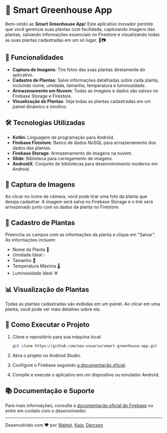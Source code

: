 # 📱 Smart Greenhouse App

Bem-vindo ao **Smart Greenhouse App**! Este aplicativo inovador permite que você gerencie suas plantas com facilidade, capturando imagens das plantas, salvando informações essenciais no Firestore e visualizando todas as suas plantas cadastradas em um só lugar. 🌿📷

## 🚀 Funcionalidades

- **Captura de Imagens**: Tire fotos das suas plantas diretamente do aplicativo.
- **Cadastro de Plantas**: Salve informações detalhadas sobre cada planta, incluindo nome, umidade, tamanho, temperatura e luminosidade.
- **Armazenamento em Nuvem**: Todas as imagens e dados são salvos no Firebase Storage e Firestore.
- **Visualização de Plantas**: Veja todas as plantas cadastradas em um painel dinâmico e intuitivo.

## 🛠️ Tecnologias Utilizadas

- **Kotlin**: Linguagem de programação para Android.
- **Firebase Firestore**: Banco de dados NoSQL para armazenamento dos dados das plantas.
- **Firebase Storage**: Armazenamento de imagens na nuvem.
- **Glide**: Biblioteca para carregamento de imagens.
- **AndroidX**: Conjunto de bibliotecas para desenvolvimento moderno em Android.

## 📸 Captura de Imagens

Ao clicar no ícone de câmera, você pode tirar uma foto da planta que deseja cadastrar. A imagem será salva no Firebase Storage e o link será armazenado junto com os dados da planta no Firestore.

## 📝 Cadastro de Plantas

Preencha os campos com as informações da planta e clique em "Salvar". As informações incluem:
- Nome da Planta 🌱
- Umidade Ideal 💧
- Tamanho 📏
- Temperatura Máxima 🌡️
- Luminosidade Ideal ☀️

## 📊 Visualização de Plantas

Todas as plantas cadastradas são exibidas em um painel. Ao clicar em uma planta, você pode ver mais detalhes sobre ela.

## 📝 Como Executar o Projeto

1. Clone o repositório para sua máquina local:
    ```bash
    git clone https://github.com/seu-usuario/smart-greenhouse-app.git
    ```

2. Abra o projeto no Android Studio.

3. Configure o Firebase seguindo [a documentação oficial](https://firebase.google.com/docs/android/setup).

4. Compile e execute o aplicativo em um dispositivo ou emulador Android.

## 📚 Documentação e Suporte

Para mais informações, consulte a [documentação oficial do Firebase](https://firebase.google.com/docs) ou entre em contato com o desenvolvedor.

---

Desenvolvido com ❤️ por [Walmir](https://github.com/Wal221), [Kaio](https://github.com/bj307), [Darcson](https://github.com/DarcsonLanucio)
